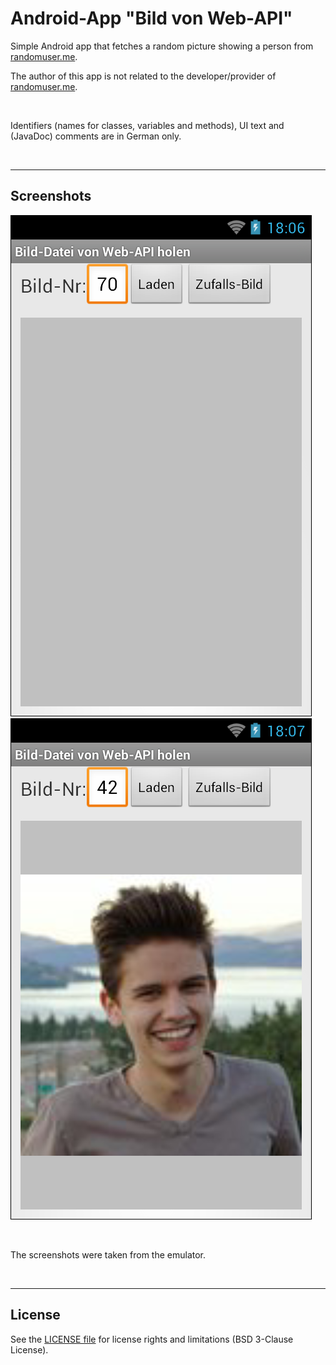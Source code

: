 # Android-App "Bild von Web-API" #

Simple Android app that fetches a random picture showing a person from [randomuser.me](https://randomuser.me/).


The author of this app is not related to the developer/provider of [randomuser.me](https://randomuser.me/).

<br>

Identifiers (names for classes, variables and methods), UI text and (JavaDoc) comments are in German only.

<br>

----

## Screenshots ##

![Screenshot 1](screenshot_1.png)  ![Screenshot 2](screenshot_2.png)

<br>

The screenshots were taken from the emulator.

<br>

----

## License ##

See the [LICENSE file](LICENSE.md) for license rights and limitations (BSD 3-Clause License).
